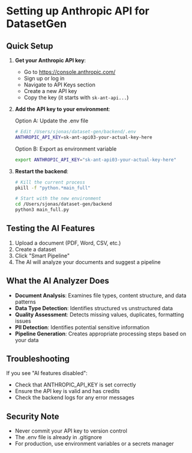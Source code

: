 # Setting up Anthropic API for DatasetGen

## Quick Setup

1. **Get your Anthropic API key**:
   - Go to https://console.anthropic.com/
   - Sign up or log in
   - Navigate to API Keys section
   - Create a new API key
   - Copy the key (it starts with `sk-ant-api...`)

2. **Add the API key to your environment**:
   
   Option A: Update the .env file
   ```bash
   # Edit /Users/sjonas/dataset-gen/backend/.env
   ANTHROPIC_API_KEY=sk-ant-api03-your-actual-key-here
   ```
   
   Option B: Export as environment variable
   ```bash
   export ANTHROPIC_API_KEY="sk-ant-api03-your-actual-key-here"
   ```

3. **Restart the backend**:
   ```bash
   # Kill the current process
   pkill -f "python.*main_full"
   
   # Start with the new environment
   cd /Users/sjonas/dataset-gen/backend
   python3 main_full.py
   ```

## Testing the AI Features

1. Upload a document (PDF, Word, CSV, etc.)
2. Create a dataset
3. Click "Smart Pipeline"
4. The AI will analyze your documents and suggest a pipeline

## What the AI Analyzer Does

- **Document Analysis**: Examines file types, content structure, and data patterns
- **Data Type Detection**: Identifies structured vs unstructured data
- **Quality Assessment**: Detects missing values, duplicates, formatting issues
- **PII Detection**: Identifies potential sensitive information
- **Pipeline Generation**: Creates appropriate processing steps based on your data

## Troubleshooting

If you see "AI features disabled":
- Check that ANTHROPIC_API_KEY is set correctly
- Ensure the API key is valid and has credits
- Check the backend logs for any error messages

## Security Note

- Never commit your API key to version control
- The .env file is already in .gitignore
- For production, use environment variables or a secrets manager